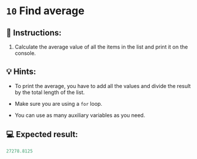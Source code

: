 # `10` Find average

## 📝 Instructions:

1. Calculate the average value of all the items in the list and print it on the console.

## 💡 Hints:

+ To print the average, you have to add all the values and divide the result by the total length of the list.

+ Make sure you are using a `for` loop.

+ You can use as many auxiliary variables as you need.

## 💻 Expected result:

```py
27278.8125
```
